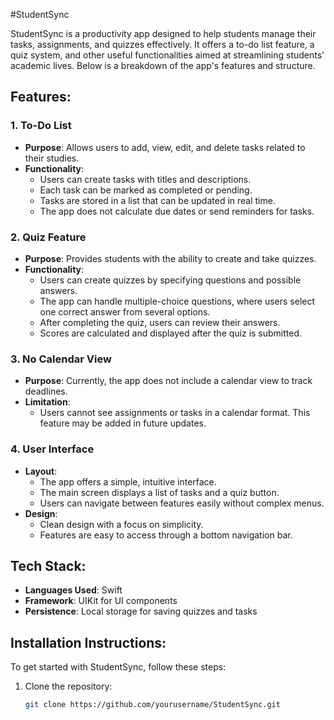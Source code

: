 #StudentSync

StudentSync is a productivity app designed to help students manage their tasks, assignments, and quizzes effectively. It offers a to-do list feature, a quiz system, and other useful functionalities aimed at streamlining students' academic lives. Below is a breakdown of the app's features and structure.

## Features:

### 1. **To-Do List**
   - **Purpose**: Allows users to add, view, edit, and delete tasks related to their studies.
   - **Functionality**:
     - Users can create tasks with titles and descriptions.
     - Each task can be marked as completed or pending.
     - Tasks are stored in a list that can be updated in real time.
     - The app does not calculate due dates or send reminders for tasks.

### 2. **Quiz Feature**
   - **Purpose**: Provides students with the ability to create and take quizzes.
   - **Functionality**:
     - Users can create quizzes by specifying questions and possible answers.
     - The app can handle multiple-choice questions, where users select one correct answer from several options.
     - After completing the quiz, users can review their answers.
     - Scores are calculated and displayed after the quiz is submitted.

### 3. **No Calendar View**
   - **Purpose**: Currently, the app does not include a calendar view to track deadlines.
   - **Limitation**:
     - Users cannot see assignments or tasks in a calendar format. This feature may be added in future updates.

### 4. **User Interface**
   - **Layout**:
     - The app offers a simple, intuitive interface.
     - The main screen displays a list of tasks and a quiz button.
     - Users can navigate between features easily without complex menus.
   - **Design**:
     - Clean design with a focus on simplicity.
     - Features are easy to access through a bottom navigation bar.

## Tech Stack:
   - **Languages Used**: Swift
   - **Framework**: UIKit for UI components
   - **Persistence**: Local storage for saving quizzes and tasks

## Installation Instructions:
To get started with StudentSync, follow these steps:
1. Clone the repository:
   ```bash
   git clone https://github.com/yourusername/StudentSync.git

